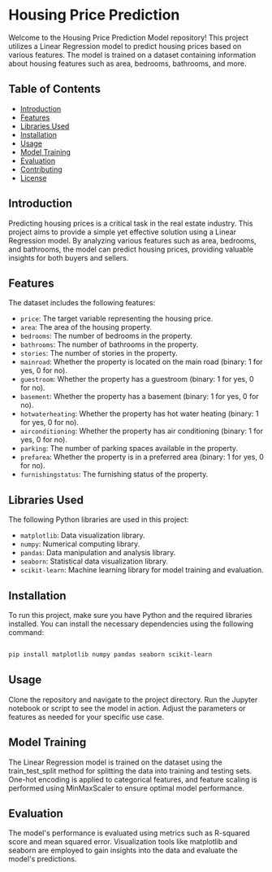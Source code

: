 # Housing Price Prediction 

Welcome to the Housing Price Prediction Model repository! This project utilizes a Linear Regression model to predict housing prices based on various features. The model is trained on a dataset containing information about housing features such as area, bedrooms, bathrooms, and more.

## Table of Contents

- [Introduction](#introduction)
- [Features](#features)
- [Libraries Used](#libraries-used)
- [Installation](#installation)
- [Usage](#usage)
- [Model Training](#model-training)
- [Evaluation](#evaluation)
- [Contributing](#contributing)
- [License](#license)

## Introduction

Predicting housing prices is a critical task in the real estate industry. This project aims to provide a simple yet effective solution using a Linear Regression model. By analyzing various features such as area, bedrooms, and bathrooms, the model can predict housing prices, providing valuable insights for both buyers and sellers.

## Features

The dataset includes the following features:

- `price`: The target variable representing the housing price.
- `area`: The area of the housing property.
- `bedrooms`: The number of bedrooms in the property.
- `bathrooms`: The number of bathrooms in the property.
- `stories`: The number of stories in the property.
- `mainroad`: Whether the property is located on the main road (binary: 1 for yes, 0 for no).
- `guestroom`: Whether the property has a guestroom (binary: 1 for yes, 0 for no).
- `basement`: Whether the property has a basement (binary: 1 for yes, 0 for no).
- `hotwaterheating`: Whether the property has hot water heating (binary: 1 for yes, 0 for no).
- `airconditioning`: Whether the property has air conditioning (binary: 1 for yes, 0 for no).
- `parking`: The number of parking spaces available in the property.
- `prefarea`: Whether the property is in a preferred area (binary: 1 for yes, 0 for no).
- `furnishingstatus`: The furnishing status of the property.

## Libraries Used

The following Python libraries are used in this project:

- `matplotlib`: Data visualization library.
- `numpy`: Numerical computing library.
- `pandas`: Data manipulation and analysis library.
- `seaborn`: Statistical data visualization library.
- `scikit-learn`: Machine learning library for model training and evaluation.

## Installation

To run this project, make sure you have Python and the required libraries installed. You can install the necessary dependencies using the following command:

```bash

pip install matplotlib numpy pandas seaborn scikit-learn

```

## Usage
Clone the repository and navigate to the project directory. Run the Jupyter notebook or script to see the model in action. Adjust the parameters or features as needed for your specific use case.

## Model Training
The Linear Regression model is trained on the dataset using the train_test_split method for splitting the data into training and testing sets. One-hot encoding is applied to categorical features, and feature scaling is performed using MinMaxScaler to ensure optimal model performance.

## Evaluation
The model's performance is evaluated using metrics such as R-squared score and mean squared error. Visualization tools like matplotlib and seaborn are employed to gain insights into the data and evaluate the model's predictions.
